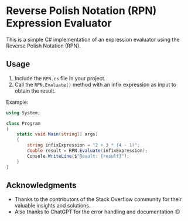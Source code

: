 # Reverse Polish Notation (RPN) Expression Evaluator

This is a simple C# implementation of an expression evaluator using the Reverse Polish Notation (RPN).

## Usage

1. Include the `RPN.cs` file in your project.
2. Call the `RPN.Evaluate()` method with an infix expression as input to obtain the result.

Example:

```csharp
using System;

class Program
{
    static void Main(string[] args)
    {
        string infixExpression = "2 + 3 * (4 - 1)";
        double result = RPN.Evaluate(infixExpression);
        Console.WriteLine($"Result: {result}");
    }
}
```

## Acknowledgments

- Thanks to the contributors of the Stack Overflow community for their valuable insights and solutions.
- Also thanks to ChatGPT for the error handling and documentation :D
